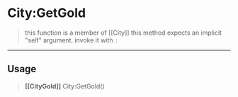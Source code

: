 # City:GetGold
> this function is a member of [[City]]
> this method expects an implicit "self" argument. invoke it with `:`
-----
## Usage
> **[[CityGold]]** City:GetGold()
